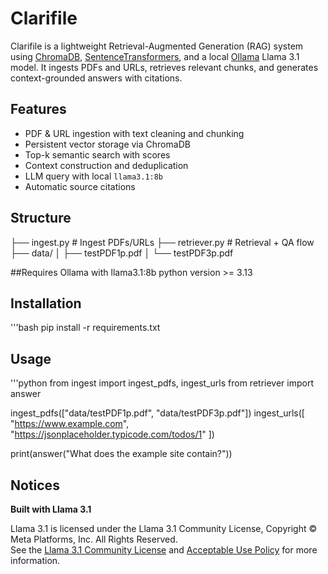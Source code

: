 # Clarifile

Clarifile is a lightweight Retrieval-Augmented Generation (RAG) system using [ChromaDB](https://www.trychroma.com/), [SentenceTransformers](https://www.sbert.net/), and a local [Ollama](https://ollama.ai/) Llama 3.1 model. It ingests PDFs and URLs, retrieves relevant chunks, and generates context-grounded answers with citations.

## Features
- PDF & URL ingestion with text cleaning and chunking  
- Persistent vector storage via ChromaDB  
- Top-k semantic search with scores  
- Context construction and deduplication  
- LLM query with local `llama3.1:8b`  
- Automatic source citations  

## Structure
├── ingest.py # Ingest PDFs/URLs
├── retriever.py # Retrieval + QA flow
├── data/
│ ├── testPDF1p.pdf
│ └── testPDF3p.pdf

##Requires
Ollama with llama3.1:8b
python version >= 3.13

## Installation
'''bash
pip install -r requirements.txt

## Usage
'''python
from ingest import ingest_pdfs, ingest_urls
from retriever import answer

ingest_pdfs(["data/testPDF1p.pdf", "data/testPDF3p.pdf"])
ingest_urls([
    "https://www.example.com",
    "https://jsonplaceholder.typicode.com/todos/1"
])

print(answer("What does the example site contain?"))

## Notices

**Built with Llama 3.1**

Llama 3.1 is licensed under the Llama 3.1 Community License, Copyright © Meta Platforms, Inc. All Rights Reserved.  
See the [Llama 3.1 Community License](https://llama.meta.com/llama-downloads) and [Acceptable Use Policy](https://llama.meta.com/llama3_1/use-policy) for more information.
